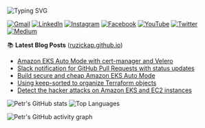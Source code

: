 <!-- markdownlint-disable first-line-heading -->
<!-- https://github.com/DenverCoder1/readme-typing-svg -->
![Typing SVG](https://readme-typing-svg.demolab.com?font=Fira+Code&size=30&pause=1000&color=58A6FF&width=435&lines=Petr+Ruzicka)

<!-- https://github.com/Ileriayo/markdown-badges -->
[![Gmail](https://img.shields.io/badge/Gmail-D14836?style=plastic&logo=gmail&logoColor=white)](mailto:petr.ruzicka@gmail.com)
[![LinkedIn](https://img.shields.io/badge/linkedin-%230077B5.svg?style=plastic&logo=linkedin&logoColor=white)](https://www.linkedin.com/in/petrruzicka/)
[![Instagram](https://img.shields.io/badge/Instagram-%23E4405F.svg?style=plastic&logo=Instagram&logoColor=white)](https://www.instagram.com/petr.ruzicka_cz/)
[![Facebook](https://img.shields.io/badge/Facebook-%231877F2.svg?style=plastic&logo=Facebook&logoColor=white)](https://www.facebook.com/petr.ruzicka)
[![YouTube](https://img.shields.io/badge/YouTube-%23FF0000.svg?style=plastic&logo=YouTube&logoColor=white)](https://www.youtube.com/@PetrRuzicka)
[![Twitter](https://img.shields.io/badge/Twitter-%231DA1F2.svg?style=plastic&logo=Twitter&logoColor=white)](https://twitter.com/Ruzicka_Petr)
[![Medium](https://img.shields.io/badge/Medium-12100E?style=plastic&logo=medium&logoColor=white)](https://medium.com/@petr.ruzicka)

📚 **Latest Blog Posts** ([ruzickap.github.io](https://ruzickap.github.io))

<!-- https://github.com/gautamkrishnar/blog-post-workflow -->
<!-- BLOG-POST-LIST:START -->
- [Amazon EKS Auto Mode with cert-manager and Velero](https://ruzickap.github.io/posts/eks-auto-cert-manager-velero/)
- [Slack notification for GitHub Pull Requests with status updates](https://ruzickap.github.io/posts/slack-notification-pull-request/)
- [Build secure and cheap Amazon EKS Auto Mode](https://ruzickap.github.io/posts/secure-cheap-amazon-eks-auto/)
- [Using keep-sorted to organize Terraform objects](https://ruzickap.github.io/posts/terraform-keep-sorted/)
- [Detect the hacker attacks on Amazon EKS and EC2 instances](https://ruzickap.github.io/posts/detect-a-hacker-attacks-eks-vm/)
<!-- BLOG-POST-LIST:END -->

<!-- https://github.com/anuraghazra/github-readme-stats -->
![Petr's GitHub stats](https://github-readme-stats.vercel.app/api?username=ruzickap&theme=github_dark&hide_border=true&show_icons=true&card_width=490)
![Top Languages](https://github-readme-stats.vercel.app/api/top-langs/?username=ruzickap&theme=github_dark&hide_border=true&layout=compact&langs_count=8)

<!-- https://github.com/ashutosh00710/github-readme-activity-graph -->
![Petr's GitHub activity graph](https://github-readme-activity-graph.vercel.app/graph?username=ruzickap&theme=github-dark&hide_border=true)
